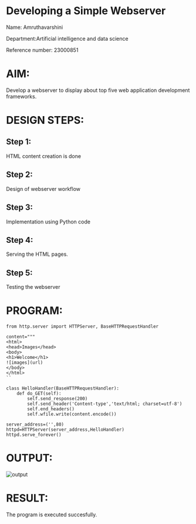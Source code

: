 # Developing a Simple Webserver
Name: Amruthavarshini

Department:Artificial intelligence and data science

Reference number: 23000851

# AIM:

Develop a webserver to display about top five web application development frameworks.

# DESIGN STEPS:

## Step 1:

HTML content creation is done

## Step 2:

Design of webserver workflow

## Step 3:

Implementation using Python code

## Step 4:

Serving the HTML pages.

## Step 5:

Testing the webserver
# PROGRAM:
```
from http.server import HTTPServer, BaseHTTPRequestHandler

content="""
<html>
<head>Images</head>
<body>
<h1>Welcome</h1>
![images](url)
</body>
</html>
``

class HelloHandler(BaseHTTPRequestHandler):
    def do_GET(self):
        self.send_response(200)
        self.send_header('Content-type','text/html; charset=utf-8')
        self.end_headers()
        self.wfile.write(content.encode())

server_address=('',80)
httpd=HTTPServer(server_address,HelloHandler)
httpd.serve_forever()
```

# OUTPUT:
![output](images/webserver1.png)



# RESULT:

The program is executed succesfully.